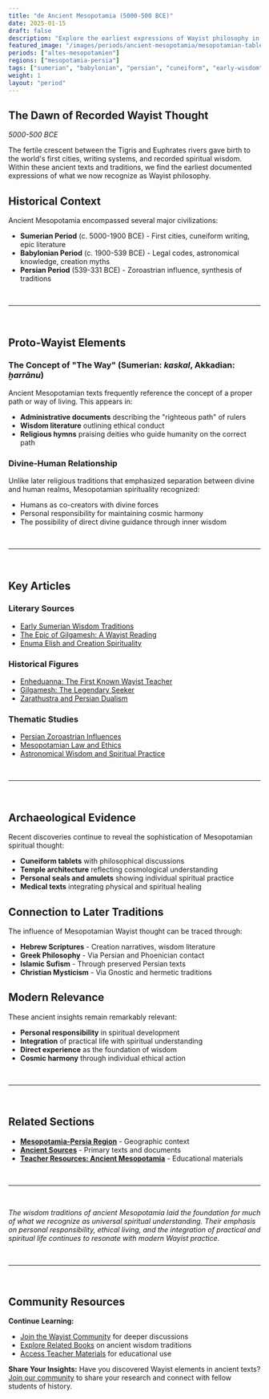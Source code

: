 ```yaml
---
title: "de Ancient Mesopotamia (5000-500 BCE)"
date: 2025-01-15
draft: false
description: "Explore the earliest expressions of Wayist philosophy in Sumerian, Babylonian, and Persian civilizations."
featured_image: "/images/periods/ancient-mesopotamia/mesopotamian-tablet.jpg"
periods: ["altes-mesopotamien"]
regions: ["mesopotamia-persia"]
tags: ["sumerian", "babylonian", "persian", "cuneiform", "early-wisdom"]
weight: 1
layout: "period"
---
```


## The Dawn of Recorded Wayist Thought

*5000-500 BCE*

The fertile crescent between the Tigris and Euphrates rivers gave birth to the world's first cities, writing systems, and recorded spiritual wisdom. Within these ancient texts and traditions, we find the earliest documented expressions of what we now recognize as Wayist philosophy.

## Historical Context

Ancient Mesopotamia encompassed several major civilizations:

- **Sumerian Period** (c. 5000-1900 BCE) - First cities, cuneiform writing, epic literature
- **Babylonian Period** (c. 1900-539 BCE) - Legal codes, astronomical knowledge, creation myths  
- **Persian Period** (539-331 BCE) - Zoroastrian influence, synthesis of traditions

<br>

---

<br>

## Proto-Wayist Elements

### The Concept of "The Way" (Sumerian: *kaskal*, Akkadian: *ḫarrānu*)

Ancient Mesopotamian texts frequently reference the concept of a proper path or way of living. This appears in:

- **Administrative documents** describing the "righteous path" of rulers
- **Wisdom literature** outlining ethical conduct
- **Religious hymns** praising deities who guide humanity on the correct path

### Divine-Human Relationship

Unlike later religious traditions that emphasized separation between divine and human realms, Mesopotamian spirituality recognized:

- Humans as co-creators with divine forces
- Personal responsibility for maintaining cosmic harmony
- The possibility of direct divine guidance through inner wisdom

<br>

---

<br>

## Key Articles

### Literary Sources
- [Early Sumerian Wisdom Traditions](/periods/ancient-mesopotamia/early-sumerian-wisdom/)
- [The Epic of Gilgamesh: A Wayist Reading](/periods/ancient-mesopotamia/gilgamesh-epic-wayist-elements/)
- [Enuma Elish and Creation Spirituality](/periods/ancient-mesopotamia/babylonian-creation-myths/)

### Historical Figures  
- [Enheduanna: The First Known Wayist Teacher](/figures/ancient/enheduanna/)
- [Gilgamesh: The Legendary Seeker](/figures/ancient/gilgamesh-legendary/)
- [Zarathustra and Persian Dualism](/figures/ancient/zarathustra/)

### Thematic Studies
- [Persian Zoroastrian Influences](/periods/ancient-mesopotamia/persian-influence-the-way/)
- [Mesopotamian Law and Ethics](/periods/ancient-mesopotamia/law-and-ethics/)
- [Astronomical Wisdom and Spiritual Practice](/periods/ancient-mesopotamia/astronomy-spirituality/)

<br>

---

<br>

## Archaeological Evidence

Recent discoveries continue to reveal the sophistication of Mesopotamian spiritual thought:

- **Cuneiform tablets** with philosophical discussions
- **Temple architecture** reflecting cosmological understanding
- **Personal seals and amulets** showing individual spiritual practice
- **Medical texts** integrating physical and spiritual healing

## Connection to Later Traditions

The influence of Mesopotamian Wayist thought can be traced through:

- **Hebrew Scriptures** - Creation narratives, wisdom literature
- **Greek Philosophy** - Via Persian and Phoenician contact
- **Islamic Sufism** - Through preserved Persian texts
- **Christian Mysticism** - Via Gnostic and hermetic traditions

## Modern Relevance

These ancient insights remain remarkably relevant:

- **Personal responsibility** in spiritual development  
- **Integration** of practical life with spiritual understanding
- **Direct experience** as the foundation of wisdom
- **Cosmic harmony** through individual ethical action

<br>

---

<br>

## Related Sections

- **[Mesopotamia-Persia Region](/regions/mesopotamia-persia/)** - Geographic context
- **[Ancient Sources](/sources/ancient/)** - Primary texts and documents
- **[Teacher Resources: Ancient Mesopotamia](/teachers/ancient-mesopotamia-lesson-plan/)** - Educational materials

<br>

---

<br>

*The wisdom traditions of ancient Mesopotamia laid the foundation for much of what we recognize as universal spiritual understanding. Their emphasis on personal responsibility, ethical living, and the integration of practical and spiritual life continues to resonate with modern Wayist practice.*

<br>

---

<br>


## Community Resources

**Continue Learning:**
- [Join the Wayist Community](https://wayist.life) for deeper discussions
- [Explore Related Books](https://wayism.org/books) on ancient wisdom traditions
- [Access Teacher Materials](https://wayism.org/teachers) for educational use

**Share Your Insights:**
Have you discovered Wayist elements in ancient texts? [Join our community](https://wayist.life) to share your research and connect with fellow students of history.
